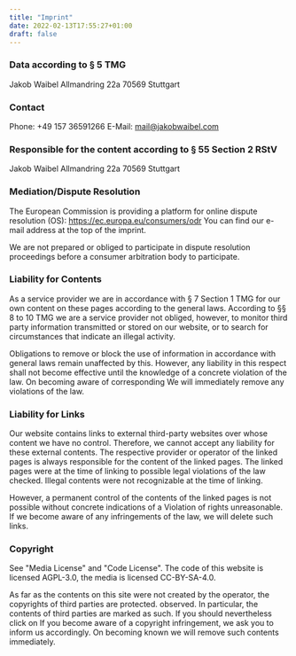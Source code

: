 ```yaml
---
title: "Imprint"
date: 2022-02-13T17:55:27+01:00
draft: false
---
```


### Data according to § 5 TMG

Jakob Waibel Allmandring 22a 70569 Stuttgart

### Contact

Phone: +49 157 36591266 E-Mail: <mail@jakobwaibel.com>

### Responsible for the content according to § 55 Section 2 RStV

Jakob Waibel Allmandring 22a 70569 Stuttgart 

### Mediation/Dispute Resolution

The European Commission is providing a platform for online dispute
resolution (OS): <https://ec.europa.eu/consumers/odr> You can find our
e-mail address at the top of the imprint.

We are not prepared or obliged to participate in dispute resolution
proceedings before a consumer arbitration body to participate.

### Liability for Contents

As a service provider we are in accordance with § 7 Section 1 TMG for
our own content on these pages according to the general laws. According
to §§ 8 to 10 TMG we are a service provider not obliged, however, to
monitor third party information transmitted or stored on our website, or
to search for circumstances that indicate an illegal activity.

Obligations to remove or block the use of information in accordance with
general laws remain unaffected by this. However, any liability in this
respect shall not become effective until the knowledge of a concrete
violation of the law. On becoming aware of corresponding We will
immediately remove any violations of the law.

### Liability for Links

Our website contains links to external third-party websites over whose
content we have no control. Therefore, we cannot accept any liability
for these external contents. The respective provider or operator of the
linked pages is always responsible for the content of the linked pages.
The linked pages were at the time of linking to possible legal
violations of the law checked. Illegal contents were not recognizable at
the time of linking.

However, a permanent control of the contents of the linked pages is not
possible without concrete indications of a Violation of rights
unreasonable. If we become aware of any infringements of the law, we
will delete such links.

### Copyright

See "Media License" and "Code License". The code of this website is
licensed AGPL-3.0, the media is licensed CC-BY-SA-4.0.

As far as the contents on this site were not created by the operator,
the copyrights of third parties are protected. observed. In particular,
the contents of third parties are marked as such. If you should
nevertheless click on If you become aware of a copyright infringement,
we ask you to inform us accordingly. On becoming known we will remove
such contents immediately.